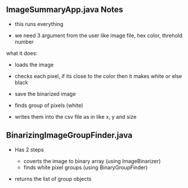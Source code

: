 ImageSummaryApp.java Notes
------------------------------------------

- this runs everything

- we need 3 argument from the user like image file, hex color, threhold number

what it does:

- loads the image

- checks each pixel, if its close to the color then it makes white or else black

- save the binarized image

- finds group of pixels (white)

- writes them into the csv file as in like x, y and size


BinarizingImageGroupFinder.java
------------------------------------------

- Has 2 steps
    - coverts the image to binary array (using ImageBinarizer)
    - finds white pixel groups (using BinaryGroupFinder)

- returns the list of group objects


